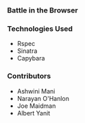 ### Battle in the Browser

### Technologies Used
- Rspec
- Sinatra
- Capybara

### Contributors
- Ashwini Mani
- Narayan O'Hanlon
- Joe Maidman
- Albert Yanit

